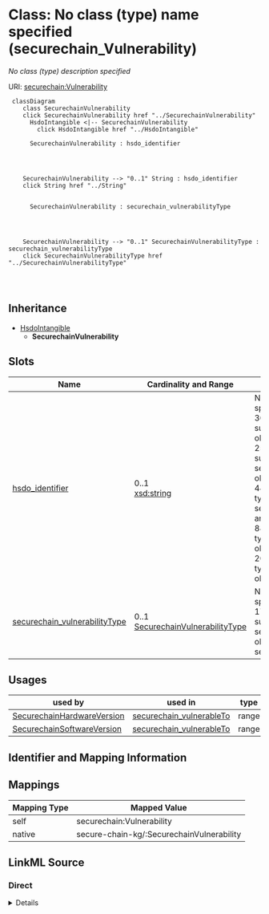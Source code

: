 

# Class: No class (type) name specified (securechain_Vulnerability)


_No class (type) description specified_





URI: [securechain:Vulnerability](https://w3id.org/secure-chain/Vulnerability)






```mermaid
 classDiagram
    class SecurechainVulnerability
    click SecurechainVulnerability href "../SecurechainVulnerability"
      HsdoIntangible <|-- SecurechainVulnerability
        click HsdoIntangible href "../HsdoIntangible"
      
      SecurechainVulnerability : hsdo_identifier
        
          
    
    
    SecurechainVulnerability --> "0..1" String : hsdo_identifier
    click String href "../String"

        
      SecurechainVulnerability : securechain_vulnerabilityType
        
          
    
    
    SecurechainVulnerability --> "0..1" SecurechainVulnerabilityType : securechain_vulnerabilityType
    click SecurechainVulnerabilityType href "../SecurechainVulnerabilityType"

        
      
```





## Inheritance
* [HsdoIntangible](../classes/HsdoIntangible.md)
    * **SecurechainVulnerability**



## Slots

| Name | Cardinality and Range | Description | Inheritance |
| ---  | --- | --- | --- |
| [hsdo_identifier](../slots/hsdo_identifier.md) | 0..1 <br/> [xsd:string](xsd:string) | No slot (predicate) description specified <br/> 30434 occurrences with subject type hsdo_Person and object type string.<br/>259334 occurrences with subject type securechain_Vulnerability and object type string.<br/>445 occurrences with subject type securechain_VulnerabilityType and object type string.<br/>887 occurrences with subject type hsdo_Organization and object type string.<br/>20 occurrences with subject type hsdo_CreativeWork and object type string. | direct |
| [securechain_vulnerabilityType](../slots/securechain_vulnerabilityType.md) | 0..1 <br/> [SecurechainVulnerabilityType](../classes/SecurechainVulnerabilityType.md) | No slot (predicate) description specified <br/> 177404 occurrences with subject type securechain_Vulnerability and object type securechain_VulnerabilityType. | direct |





## Usages

| used by | used in | type | used |
| ---  | --- | --- | --- |
| [SecurechainHardwareVersion](../classes/SecurechainHardwareVersion.md) | [securechain_vulnerableTo](../slots/securechain_vulnerableTo.md) | range | [SecurechainVulnerability](../classes/SecurechainVulnerability.md) |
| [SecurechainSoftwareVersion](../classes/SecurechainSoftwareVersion.md) | [securechain_vulnerableTo](../slots/securechain_vulnerableTo.md) | range | [SecurechainVulnerability](../classes/SecurechainVulnerability.md) |






## Identifier and Mapping Information








## Mappings

| Mapping Type | Mapped Value |
| ---  | ---  |
| self | securechain:Vulnerability |
| native | secure-chain-kg/:SecurechainVulnerability |







## LinkML Source

<!-- TODO: investigate https://stackoverflow.com/questions/37606292/how-to-create-tabbed-code-blocks-in-mkdocs-or-sphinx -->

### Direct

<details>
```yaml
name: securechain_Vulnerability
conforms_to: No schema conformance document specified
description: No class (type) description specified
title: No class (type) name specified
notes:
- Class with 259334 occurrences.
rank: 1000
is_a: hsdo_Intangible
slots:
- hsdo_identifier
- securechain_vulnerabilityType
class_uri: securechain:Vulnerability

```
</details>

### Induced

<details>
```yaml
name: securechain_Vulnerability
conforms_to: No schema conformance document specified
description: No class (type) description specified
title: No class (type) name specified
notes:
- Class with 259334 occurrences.
rank: 1000
is_a: hsdo_Intangible
attributes:
  hsdo_identifier:
    name: hsdo_identifier
    description: No slot (predicate) description specified
    comments:
    - 30434 occurrences with subject type hsdo_Person and object type string.
    - 259334 occurrences with subject type securechain_Vulnerability and object type
      string.
    - 445 occurrences with subject type securechain_VulnerabilityType and object type
      string.
    - 887 occurrences with subject type hsdo_Organization and object type string.
    - 20 occurrences with subject type hsdo_CreativeWork and object type string.
    examples:
    - description: hsdo_Person → string
      object:
        example_object: 0----0
        example_object_type: string
        example_predicate: hsdo:identifier
        example_subject: schema:Person/0----0
        example_subject_type: hsdo_Person
    - description: securechain_Vulnerability → string
      object:
        example_object: CVE-1999-0043
        example_object_type: string
        example_predicate: hsdo:identifier
        example_subject: securechain:Vulnerability/CVE-1999-0043
        example_subject_type: securechain_Vulnerability
    - description: securechain_VulnerabilityType → string
      object:
        example_object: CWE-1
        example_object_type: string
        example_predicate: hsdo:identifier
        example_subject: securechain:VulnerabilityType/CWE-1
        example_subject_type: securechain_VulnerabilityType
    - description: hsdo_Organization → string
      object:
        example_object: Q2150861
        example_object_type: string
        example_predicate: hsdo:identifier
        example_subject: schema:Organization/1Password
        example_subject_type: hsdo_Organization
    - description: hsdo_CreativeWork → string
      object:
        example_object: 0bsd
        example_object_type: string
        example_predicate: hsdo:identifier
        example_subject: securechain:License/0bsd
        example_subject_type: hsdo_CreativeWork
    from_schema: secure-chain-kg
    rank: 1000
    slot_uri: hsdo:identifier
    alias: hsdo_identifier
    owner: securechain_Vulnerability
    domain_of:
    - hsdo_CreativeWork
    - hsdo_Organization
    - hsdo_Person
    - securechain_Vulnerability
    - securechain_VulnerabilityType
    range: string
  securechain_vulnerabilityType:
    name: securechain_vulnerabilityType
    description: No slot (predicate) description specified
    comments:
    - 177404 occurrences with subject type securechain_Vulnerability and object type
      securechain_VulnerabilityType.
    examples:
    - description: securechain_Vulnerability → securechain_VulnerabilityType
      object:
        example_object: securechain:VulnerabilityType/CWE-120
        example_object_type: securechain_VulnerabilityType
        example_predicate: securechain:vulnerabilityType
        example_subject: securechain:Vulnerability/CVE-2024-7585
        example_subject_type: securechain_Vulnerability
    from_schema: secure-chain-kg
    rank: 1000
    slot_uri: securechain:vulnerabilityType
    alias: securechain_vulnerabilityType
    owner: securechain_Vulnerability
    domain_of:
    - securechain_Vulnerability
    range: securechain_VulnerabilityType
class_uri: securechain:Vulnerability

```
</details>